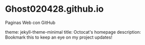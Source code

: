 # Ghost020428.github.io
Paginas Web con GitHub


theme: jekyll-theme-minimal
title: Octocat's homepage
description: Bookmark this to keep an eye on my project updates!
